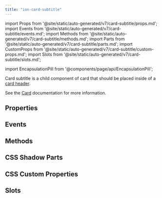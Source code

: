 ```yaml
---
title: "ion-card-subtitle"
---
```

import Props from '@site/static/auto-generated/v7/card-subtitle/props.md';
import Events from '@site/static/auto-generated/v7/card-subtitle/events.md';
import Methods from '@site/static/auto-generated/v7/card-subtitle/methods.md';
import Parts from '@site/static/auto-generated/v7/card-subtitle/parts.md';
import CustomProps from '@site/static/auto-generated/v7/card-subtitle/custom-props.md';
import Slots from '@site/static/auto-generated/v7/card-subtitle/slots.md';

import EncapsulationPill from '@components/page/api/EncapsulationPill';

<EncapsulationPill type="shadow" />


Card subtitle is a child component of card that should be placed inside of a [card header](./card-header).

See the [Card](./card) documentation for more information.


## Properties
<Props />

## Events
<Events />

## Methods
<Methods />

## CSS Shadow Parts
<Parts />

## CSS Custom Properties
<CustomProps />

## Slots
<Slots />
